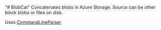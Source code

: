 "# BlobCat" 
Concatenates blobs in Azure Storage. Source can be other block blobs or files on disk.

Uses [CommandLineParser](https://github.com/commandlineparser/commandline)
